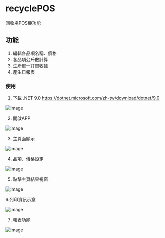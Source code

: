 # recyclePOS
回收場POS機功能

## 功能

1. 編輯各品項名稱、價格
2. 各品項公斤數計算
3. 生產單一訂單收據
4. 產生日報表

### 使用
1. 下載 .NET 9.0
https://dotnet.microsoft.com/zh-tw/download/dotnet/9.0

![image](https://github.com/user-attachments/assets/c766edca-dc75-4676-9c74-69856f107f16)

2. 開啟APP

![image](https://github.com/user-attachments/assets/4df07dca-6a6b-448d-8873-77019826047d)

3. 主頁面顯示

![image](https://github.com/user-attachments/assets/5f9f0230-3d44-40e1-8a77-80ed6888e40c)

4. 品項、價格設定

![image](https://github.com/user-attachments/assets/54802129-a76a-4397-bcba-dcf5705e64a4)

5. 點擊主頁結果視窗

![image](https://github.com/user-attachments/assets/57f45bb9-6293-4e51-bc70-8a23f7730430)

6.列印資訊示意

![image](https://github.com/user-attachments/assets/9f3501a5-7ba0-4b50-9d28-80c0bc3ae32d)

7. 報表功能

![image](https://github.com/user-attachments/assets/58df4ca2-8f46-431a-a8ce-bc65b585afd7)
